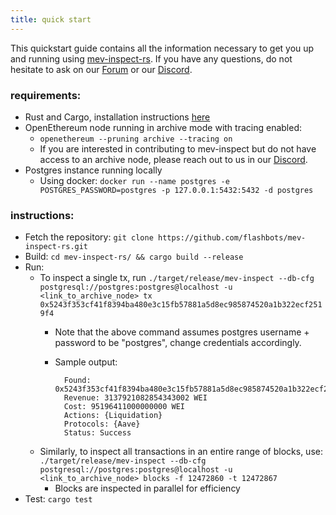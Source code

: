 ```yaml
---
title: quick start
---
```

This quickstart guide contains all the information necessary to get you up and running using [mev-inspect-rs](https://github.com/flashbots/mev-inspect-rs). If you have any questions, do not hesitate to ask on our [Forum](https://collective.flashbots.net/) or our [Discord](https://discord.gg/flashbots).


### requirements:
* Rust and Cargo, installation instructions [here](https://doc.rust-lang.org/cargo/getting-started/installation.html)
* OpenEthereum node running in archive mode with tracing enabled:
    *  `openethereum --pruning archive --tracing on`
    * If you are interested in contributing to mev-inspect but do not have access to an archive node, please reach out to us in our [Discord](https://discord.gg/flashbots).
* Postgres instance running locally
    * Using docker: `docker run --name postgres -e POSTGRES_PASSWORD=postgres -p 127.0.0.1:5432:5432 -d postgres`

### instructions:
* Fetch the repository: `git clone https://github.com/flashbots/mev-inspect-rs.git`
* Build: `cd mev-inspect-rs/ && cargo build --release`
* Run:
    * To inspect a single tx, run `./target/release/mev-inspect --db-cfg postgresql://postgres:postgres@localhost -u <link_to_archive_node> tx 0x5243f353cf41f8394ba480e3c15fb57881a5d8ec985874520a1b322ecf2519f4`
        * Note that the above command assumes postgres username + password to be "postgres", change credentials accordingly.
        * Sample output:

                Found: 0x5243f353cf41f8394ba480e3c15fb57881a5d8ec985874520a1b322ecf2519f4
                Revenue: 3137921082854343002 WEI
                Cost: 95196411000000000 WEI
                Actions: {Liquidation}
                Protocols: {Aave}
                Status: Success

    * Similarly, to inspect all transactions in an entire range of blocks, use: `./target/release/mev-inspect --db-cfg postgresql://postgres:postgres@localhost -u <link_to_archive_node> blocks -f 12472860 -t 12472867`
        * Blocks are inspected in parallel for efficiency
* Test: `cargo test`
